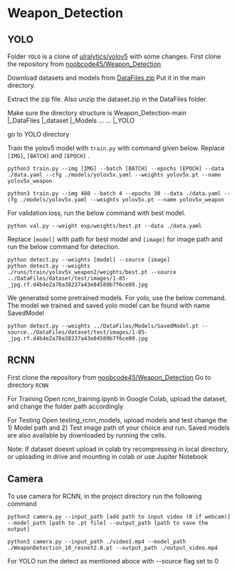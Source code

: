 # Weapon_Detection

## YOLO
Folder `YOLO` is a clone of [ulralytics/yolov5](https://github.com/ultralytics/yolov5.git) with some changes.
First clone the repository from [noobcode45/Weapon_Detection](https://github.com/noobcoder45/Weapon_Detection.git)

Download datasets and models from [DataFiles.zip](https://drive.google.com/drive/folders/1U7CdoC5UQ9QmmMAO34Fh85uKQ2s1O4a2?usp=sharing)
Put it in the main directory.

Extract the zip file. Also unzip the dataset.zip in the DataFiles folder.

Make sure the directory structure is
Weapon_Detection-main  
|_DataFiles
    |_dataset
    |_Models
        ...
    ...
|_YOLO  

go to YOLO directory

Train the yolov5 model with `train.py` with command given below. Replace `[IMG]`, `[BATCH]` and `[EPOCH]` .
```
python3 train.py --img [IMG] --batch [BATCH] --epochs [EPOCH] --data ./data.yaml --cfg ./models/yolov5x.yaml --weights yolov5x.pt --name yolov5x_weapon
```
```
python3 train.py --img 480 --batch 4 --epochs 30 --data ./data.yaml --cfg ./models/yolov5x.yaml --weights yolov5x.pt --name yolov5x_weapon
```

For validation loss, run the below command with best model.
```
python val.py --weight exp/weights/best.pt --data ./data.yaml
```

Replace `[model]` with path for best model and `[image]` for image path and run the below command for detection.
```
python detect.py --weights [model] --source [image]
python detect.py --weights ./runs/train/yolov5x_weapon2/weights/best.pt --source ../DataFiles/dataset/test/images/1-85-_jpg.rf.d4b4e2a70a38237a43e84589b7f6ce09.jpg
```
We generated some pretrained models. For yolo, use the below command. The model we trained and saved yolo model can be found with name SavedModel
```
python detect.py --weights ../DataFiles/Models/SavedModel.pt --source../DataFiles/dataset/test/images/1-85-_jpg.rf.d4b4e2a70a38237a43e84589b7f6ce09.jpg
```

## RCNN
First clone the repository from [noobcode45/Weapon_Detection](https://github.com/noobcoder45/Weapon_Detection.git)
Go to directory `RCNN`

For Training 
Open rcnn_training.ipynb in Google Colab, upload the dataset, and change the folder path accordingly

For Testing
Open testing_rcnn_models, upload models and test change the 1) Model path and 2) Test image path of your choice and run.
Saved models are also available by downloaded by running the cells.

Note: If dataset doesnt upload in colab try recompressing in local directory, or uploading in drive and mounting in colab or use Jupiter Notebook

## Camera
To use camera for RCNN, in the project directory run the following command
```
python3 camera.py --input_path [add path to input video (0 if webcam)] --model_path [path to .pt file] --output_path [path to save the output]
```
```
python3 camera.py --input_path ./video1.mp4 --model_path ./WeaponDetection_10_resnet2.0.pt --output_path ./output_video.mp4
```
For YOLO run the detect as mentioned aboce with --source flag set to 0


